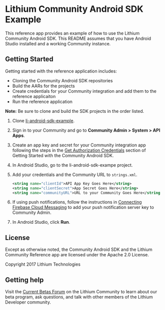 # Lithium Community Android SDK Example  

This reference app provides an example of how to use the Lithium Community Android SDK.
This README assumes that you have Android Studio installed and a working Community instance.

## Getting Started
Getting started with the reference application includes:

* Cloning the Community Android SDK repositories
* Build the AARs for the projects
* Create credentials for your Community integration and add them to the reference applicaiton
* Run the reference application

**Note:** Be sure to clone and build the SDK projects in the order listed.

1. Clone [li-android-sdk-example](https://github.com/lithiumtech/li-android-sdk-example).
1. Sign in to your Community and go to **Community Admin > System > API Apps**.
1. Create an app key and secret for your Community integration app following the steps in the [Get Authorization Credentials](https://github.com/lithiumtech/li-android-sdk-core/wiki/Getting-Started-with-the-Community-Android-SDK#get-authorization-credentials) section of Getting Started with the Community Android SDK.
1. In Android Studio, go to the li-android-sdk-exampe project.
1. Add your credentials and the Community URL to `strings.xml`.

    ```xml
    <string name="clientId">API App Key Goes Here</string>
    <string name="clientSecret">App Secret Goes Here</string>
    <string name="communityURL">URL to your Community Goes Here</string>
    ```
1. If using push notifications, follow the instructions in [Connecting Firebase Cloud Messaging](https://github.com/lithiumtech/li-android-sdk-core/wiki/Connecting-Firebase-Cloud-Messaging) to add your push notification server key to Community Admin.    
1. In Android Studio, click **Run**.

## License
Except as otherwise noted, the Community Android SDK and the Lithium Community Reference app are licensed under the Apache 2.0 License.

Copyright 2017 Lithium Technologies

## Getting help
Visit the [Current Betas Forum](https://community.lithium.com/t5/Current-betas/bd-p/BetaCurrent) on the Lithium Community to learn about our beta program, ask questions, and talk with other members of the Lithium Developer community.

